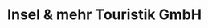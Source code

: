 ---
title: "Insel & mehr Touristik GmbH"
url: /binz/insel-und-mehr-touristik-gmbh/
shop: Reisebüro
---